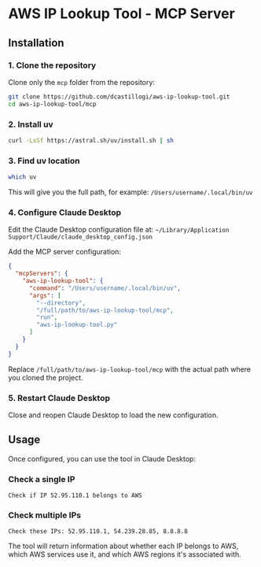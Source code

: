 # AWS IP Lookup Tool - MCP Server

## Installation

### 1. Clone the repository

Clone only the `mcp` folder from the repository:

```bash
git clone https://github.com/dcastillogi/aws-ip-lookup-tool.git
cd aws-ip-lookup-tool/mcp
```

### 2. Install uv

```bash
curl -LsSf https://astral.sh/uv/install.sh | sh
```

### 3. Find uv location

```bash
which uv
```

This will give you the full path, for example: `/Users/username/.local/bin/uv`

### 4. Configure Claude Desktop

Edit the Claude Desktop configuration file at:
`~/Library/Application Support/Claude/claude_desktop_config.json`

Add the MCP server configuration:

```json
{
  "mcpServers": {
    "aws-ip-lookup-tool": {
      "command": "/Users/username/.local/bin/uv",
      "args": [
        "--directory", 
        "/full/path/to/aws-ip-lookup-tool/mcp",
        "run", 
        "aws-ip-lookup-tool.py"
      ]
    }
  }
}
```

Replace `/full/path/to/aws-ip-lookup-tool/mcp` with the actual path where you cloned the project.

### 5. Restart Claude Desktop

Close and reopen Claude Desktop to load the new configuration.

## Usage

Once configured, you can use the tool in Claude Desktop:

### Check a single IP
```
Check if IP 52.95.110.1 belongs to AWS
```

### Check multiple IPs
```
Check these IPs: 52.95.110.1, 54.239.28.85, 8.8.8.8
```

The tool will return information about whether each IP belongs to AWS, which AWS services use it, and which AWS regions it's associated with.